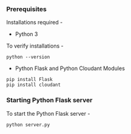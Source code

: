 ### Prerequisites

Installations required - 

+ Python 3

To verify installations - 
```
python --version

```
+ Python Flask and Python Cloudant Modules
```
pip install Flask
pip install cloudant
```

### Starting Python Flask server

To start the Python Flask server - 

``` 
python server.py
```
